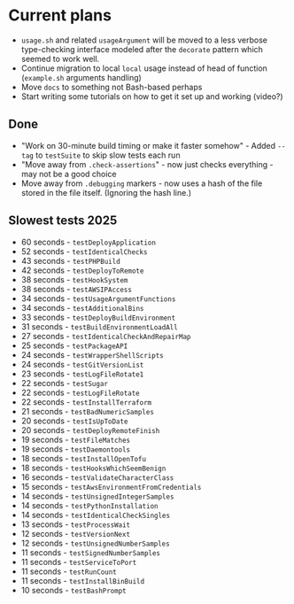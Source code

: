 # Current plans

- `usage.sh` and related `usageArgument` will be moved to a less verbose type-checking interface modeled after the `decorate` pattern which seemed to work well.
- Continue migration to local `local` usage instead of head of function (`example.sh` arguments handling)
- Move `docs` to something not Bash-based perhaps
- Start writing some tutorials on how to get it set up and working (video?)

## Done

- "Work on 30-minute build timing or make it faster somehow" - Added `--tag` to `testSuite` to skip slow tests each run
- "Move away from `.check-assertions`" - now just checks everything - may not be a good choice
- Move away from `.debugging` markers - now uses a hash of the file stored in the file itself. (Ignoring the hash line.)

## Slowest tests 2025

- 60 seconds - `testDeployApplication`
- 52 seconds - `testIdenticalChecks`
- 43 seconds - `testPHPBuild`
- 42 seconds - `testDeployToRemote`
- 38 seconds - `testHookSystem`
- 38 seconds - `testAWSIPAccess`
- 34 seconds - `testUsageArgumentFunctions`
- 34 seconds - `testAdditionalBins`
- 33 seconds - `testDeployBuildEnvironment`
- 31 seconds - `testBuildEnvironmentLoadAll`
- 27 seconds - `testIdenticalCheckAndRepairMap`
- 25 seconds - `testPackageAPI`
- 24 seconds - `testWrapperShellScripts`
- 24 seconds - `testGitVersionList`
- 23 seconds - `testLogFileRotate1`
- 22 seconds - `testSugar`
- 22 seconds - `testLogFileRotate`
- 22 seconds - `testInstallTerraform`
- 21 seconds - `testBadNumericSamples`
- 20 seconds - `testIsUpToDate`
- 20 seconds - `testDeployRemoteFinish`
- 19 seconds - `testFileMatches`
- 19 seconds - `testDaemontools`
- 18 seconds - `testInstallOpenTofu`
- 18 seconds - `testHooksWhichSeemBenign`
- 16 seconds - `testValidateCharacterClass`
- 15 seconds - `testAwsEnvironmentFromCredentials`
- 14 seconds - `testUnsignedIntegerSamples`
- 14 seconds - `testPythonInstallation`
- 14 seconds - `testIdenticalCheckSingles`
- 13 seconds - `testProcessWait`
- 12 seconds - `testVersionNext`
- 12 seconds - `testUnsignedNumberSamples`
- 11 seconds - `testSignedNumberSamples`
- 11 seconds - `testServiceToPort`
- 11 seconds - `testRunCount`
- 11 seconds - `testInstallBinBuild`
- 10 seconds - `testBashPrompt`

